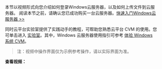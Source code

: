 本节以视频形式向您介绍如何登录Windows云服务器，以及如何上传文件到云服务器。
阅读本节之前，请确认您已成功购买一台云服务器。[快速入门Windows云服务器 >>](/document/product/213/2764)

同时云平台实验室提供了实践动手的教程，可帮助您熟悉云平台 CVM 的使用。您可单击进入 [实验室](http://console.tcecqpoc.fsphere.cn/developer/labs?utm_source=doc8042&utm_medium=qclab)。其中，Windows 云服务器使用指引可参考 [体验 Windows 系统 CVM](http://console.tcecqpoc.fsphere.cn/developer/labs/lab/10157)。

> 注：视频中操作界面仅为示例参考操作，请以实际界面为准。

**查看视频：**
